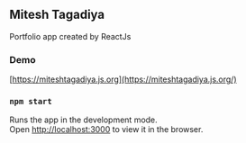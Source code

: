 
## Mitesh Tagadiya

Portfolio app created by ReactJs

### Demo
[https://miteshtagadiya.js.org](https://miteshtagadiya.js.org/)

### `npm start`

Runs the app in the development mode.<br>
Open [http://localhost:3000](http://localhost:3000) to view it in the browser.
